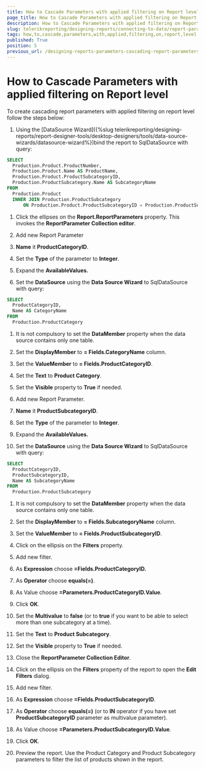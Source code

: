 ```yaml
---
title: How to Cascade Parameters with applied filtering on Report level
page_title: How to Cascade Parameters with applied filtering on Report level 
description: How to Cascade Parameters with applied filtering on Report level
slug: telerikreporting/designing-reports/connecting-to-data/report-parameters/how-to-cascade-parameters-with-applied-filtering-on-report-level
tags: how,to,cascade,parameters,with,applied,filtering,on,report,level
published: True
position: 5
previous_url: /designing-reports-parameters-cascading-report-parameters
---
```


# How to Cascade Parameters with applied filtering on Report level

To create cascading report parameters with applied filtering on report level follow the steps below:    	

1. Using the [DataSource Wizard]({%slug telerikreporting/designing-reports/report-designer-tools/desktop-designers/tools/data-source-wizards/datasource-wizard%})bind the report to SqlDataSource with query:
	
  ````SQL
SELECT
	Production.Product.ProductNumber,
	Production.Product.Name AS ProductName,
	Production.Product.ProductSubcategoryID,
	Production.ProductSubcategory.Name AS SubcategoryName
FROM
	Production.Product
	INNER JOIN Production.ProductSubcategory
		ON Production.Product.ProductSubcategoryID = Production.ProductSubcategory.ProductSubcategoryID
````

1. Click the ellipses on the __Report.ReportParameters__  property. This invokes the __ReportParameter Collection editor__.

1. Add new Report Parameter

1.  __Name__  it __ProductCategoryID__.

1. Set the __Type__  of the parameter to __Integer__.

1. Expand the __AvailableValues.__  

1. Set the __DataSource__  using the __Data Source Wizard__  to SqlDataSource with query:

	
  ````SQL
SELECT
	ProductCategoryID,
	Name AS CategoryName
FROM
	Production.ProductCategory
````

1. It is not compulsory to set the __DataMember__  property when the data source contains only one table.

1. Set the __DisplayMember__  to __= Fields.CategoryName__  column.

1. Set the __ValueMember__  to __= Fields.ProductCategoryID__.

1. Set the __Text__  to __Product Category__.

1. Set the __Visible__  property to __True__  if needed.

1. Add new Report Parameter.

1.  __Name__  it __ProductSubcategoryID__.

1. Set the __Type__  of the parameter to __Integer__.

1. Expand the __AvailableValues.__  

1. Set the __DataSource__  using the __Data Source Wizard__  to SqlDataSource with query:
	
  ````SQL
SELECT
	ProductCategoryID,
	ProductSubcategoryID,
	Name AS SubcategoryName
FROM
	Production.ProductSubcategory
````

1. It is not compulsory to set the __DataMember__  property when the data source contains only one table.

1. Set the __DisplayMember__  to __= Fields.SubcategoryName__  column.

1. Set the __ValueMember__  to __= Fields.ProductSubcategoryID__.

1. Click on the ellipsis on the __Filters__  property.

1. Add new filter.

1. As __Expression__  choose __=Fields.ProductCategoryID.__  

1. As __Operator__  choose __equals(=)__.

1. As Value choose __=Parameters.ProductCategoryID.Value__.

1. Click __OK__.

1. Set the __Multivalue__  to __false__ (or to __true__  if you want to be able to select more than one subcategory at a time).

1. Set the __Text__  to __Product Subcategory__.

1. Set the __Visible__  property to __True__  if needed.

1. Close the __ReportParameter Collection Editor__.

1. Click on the ellipsis on the __Filters__  property of the report to open the __Edit Filters__  dialog.

1. Add new filter.

1. As __Expression__  choose __=Fields.ProductSubcategoryID__.

1. As __Operator__  choose __equals(=)__  (or to __IN__  operator if you have set __ProductSubcategoryID__  parameter as multivalue parameter).

1. As Value choose __=Parameters.ProductSubcategoryID.Value__.

1. Click __OK__.

1. Preview the report. Use the Product Category and Product Subcategory parameters to filter the list of products shown in the report.
